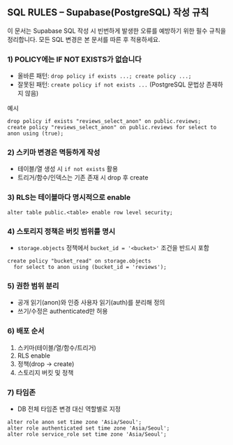 ## SQL RULES – Supabase(PostgreSQL) 작성 규칙

이 문서는 Supabase SQL 작성 시 빈번하게 발생한 오류를 예방하기 위한 필수 규칙을 정리합니다. 모든 SQL 변경은 본 문서를 따른 후 적용하세요.

### 1) POLICY에는 IF NOT EXISTS가 없습니다
- 올바른 패턴: `drop policy if exists ...; create policy ...;`
- 잘못된 패턴: `create policy if not exists ...` (PostgreSQL 문법상 존재하지 않음)

예시
```
drop policy if exists "reviews_select_anon" on public.reviews;
create policy "reviews_select_anon" on public.reviews for select to anon using (true);
```

### 2) 스키마 변경은 멱등하게 작성
- 테이블/열 생성 시 `if not exists` 활용
- 트리거/함수/인덱스는 기존 존재 시 drop 후 create

### 3) RLS는 테이블마다 명시적으로 enable
```
alter table public.<table> enable row level security;
```

### 4) 스토리지 정책은 버킷 범위를 명시
- `storage.objects` 정책에서 `bucket_id = '<bucket>'` 조건을 반드시 포함
```
create policy "bucket_read" on storage.objects
  for select to anon using (bucket_id = 'reviews');
```

### 5) 권한 범위 분리
- 공개 읽기(anon)와 인증 사용자 읽기(auth)를 분리해 정의
- 쓰기/수정은 authenticated만 허용

### 6) 배포 순서
1. 스키마(테이블/열/함수/트리거)
2. RLS enable
3. 정책(drop → create)
4. 스토리지 버킷 및 정책

### 7) 타임존
- DB 전체 타임존 변경 대신 역할별로 지정
```
alter role anon set time zone 'Asia/Seoul';
alter role authenticated set time zone 'Asia/Seoul';
alter role service_role set time zone 'Asia/Seoul';
```

